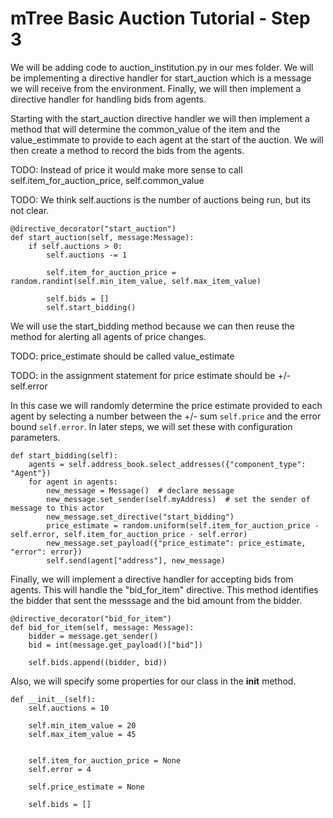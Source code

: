 # mTree Basic Auction Tutorial - Step 3

We will be adding code to auction_institution.py in our mes folder. We will be implementing a directive handler for start_auction which is a message we will receive from the environment. Finally, we will then implement a directive handler for handling bids from agents.

Starting with the start_auction directive handler we will then implement a method that will determine the common_value of the item and the value_estimmate to provide to each agent at the start of the auction. We will then create a method to record the bids from the agents.

TODO: Instead of price it would make more sense to call self.item_for_auction_price, self.common_value 

TODO:  We think self.auctions is the number of auctions being run, but its not clear.  


```
@directive_decorator("start_auction")
def start_auction(self, message:Message):
    if self.auctions > 0:
        self.auctions -= 1

        self.item_for_auction_price = random.randint(self.min_item_value, self.max_item_value)

        self.bids = []
        self.start_bidding()
```

We will use the start_bidding method because we can then reuse the method for alerting all agents of price changes.

TODO: price_estimate should be called value_estimate

TODO: in the assignment statement for price estimate should be +/- self.error

In this case we will randomly determine the price estimate provided to each agent by selecting a number between the +/- sum `self.price` and the error bound `self.error`. In later steps, we will set these with configuration parameters.

```
def start_bidding(self):
    agents = self.address_book.select_addresses({"component_type": "Agent"})
    for agent in agents:
        new_message = Message()  # declare message
        new_message.set_sender(self.myAddress)  # set the sender of message to this actor
        new_message.set_directive("start_bidding")
        price_estimate = random.uniform(self.item_for_auction_price - self.error, self.item_for_auction_price - self.error)
        new_message.set_payload({"price_estimate": price_estimate, "error": error})
        self.send(agent["address"], new_message)
```

Finally, we will implement a directive handler for accepting bids from agents. This will handle the "bid_for_item" directive. This method identifies the bidder that sent the messsage and the bid amount from the bidder. 

```
@directive_decorator("bid_for_item")
def bid_for_item(self, message: Message):
    bidder = message.get_sender()
    bid = int(message.get_payload()["bid"])
        
    self.bids.append((bidder, bid))
```

Also, we will specify some properties for our class in the __init__ method. 

```
def __init__(self):
    self.auctions = 10

    self.min_item_value = 20
    self.max_item_value = 45


    self.item_for_auction_price = None
    self.error = 4

    self.price_estimate = None

    self.bids = []
```





            
            
        
